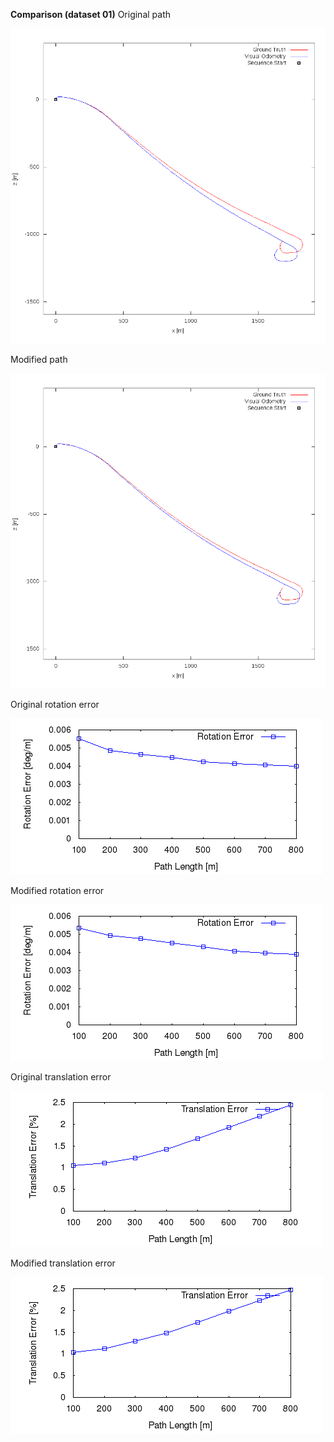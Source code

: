 
**Comparison (dataset 01)**
Original path 

![Original error](https://github.com/anthonypan08/568_final_project/blob/master/modified_jeremy/01/original/plot_path/01.png)


Modified path  

![Modified error](https://github.com/anthonypan08/568_final_project/blob/master/modified_jeremy/01/jeremy/plot_path/01.png)


Original rotation error 

![Original error](https://github.com/anthonypan08/568_final_project/blob/master/modified_jeremy/01/original/plot_error/avg_rl.png)


Modified rotation error 

![Modified error](https://github.com/anthonypan08/568_final_project/blob/master/modified_jeremy/01/jeremy/plot_error/avg_rl.png)

Original translation error 

![Original error](https://github.com/anthonypan08/568_final_project/blob/master/modified_jeremy/01/original/plot_error/avg_tl.png)


Modified translation error 

![Modified error](https://github.com/anthonypan08/568_final_project/blob/master/modified_jeremy/01/jeremy/plot_error/avg_tl.png)
